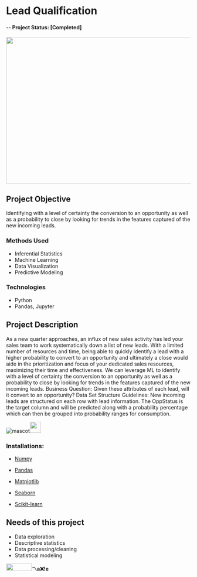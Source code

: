 # Lead Qualification 

#### -- Project Status: [Completed] 
<img src="https://cms.pipedriveassets.com/lead-qualification--webp.png" width="800" height="400">

## Project Objective

Identifying with a level of certainty the conversion to an opportunity as well as a probability to close by looking for trends in the features captured of the new incoming leads.

### Methods Used

* Inferential Statistics
* Machine Learning
* Data Visualization
* Predictive Modeling

### Technologies

* Python
* Pandas, Jupyter

## Project Description

As a new quarter approaches, an influx of new sales activity has led your sales team to work systematically down a list of new leads. With a limited number of resources and time, being able to quickly identify a lead with a higher probability to convert to an opportunity and ultimately a close would aide in the prioritization and focus of your dedicated sales resources, maximizing their time and effectiveness. We can leverage ML to identify with a level of certainty the conversion to an opportunity as well as a probability to close by looking for trends in the features captured of the new incoming leads. Business Question: Given these attributes of each lead, will it convert to an opportunity? Data Set Structure Guidelines: New incoming leads are structured on each row with lead information. The OppStatus is the target column and will be predicted along with a probability percentage which can then be grouped into probability ranges for consumption.


![mascot](https://learncodeonline.in/mascot.png "Code")<img src="https://www.flaticon.com/svg/static/icons/svg/1488/1488811.svg" width="30" height="30">


### Installations:
* [Numpy](https://pypi.org/project/numpy/ "pip install numpy") 

* [Pandas](https://pypi.org/project/pandas/ "pip install pandas")

* [Matplotlib](https://pypi.org/project/matplotlib/ "pip install matplotlib") 

* [Seaborn](https://pypi.org/project/seaborn/ "pip install seaborn") 

* [Scikit-learn](https://pypi.org/project/scikit-learn/ "pip install scikit-learn") 

## Needs of this project

- Data exploration
- Descriptive statistics
- Data processing/cleaning
- Statistical modeling

<img src="https://learncodeonline.in/gitone.png" width="70" height="20">**〽️a❌!e**

